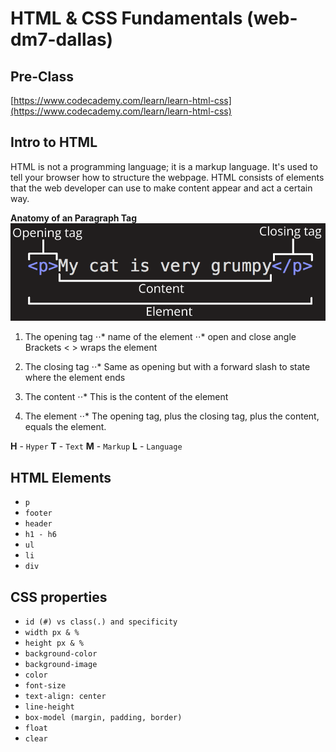# HTML &amp; CSS Fundamentals (web-dm7-dallas)


## Pre-Class
[https://www.codecademy.com/learn/learn-html-css](https://www.codecademy.com/learn/learn-html-css)

## Intro to HTML
HTML is not a programming language; it is a markup language. It's used to tell your browser how to structure the webpage. HTML consists of elements that the web developer can use to make content appear and act a certain way.

**Anatomy of an Paragraph Tag**
![alt tag](https://raw.githubusercontent.com/McKmillions/web-dm7-dallas_html-css_fundamentals/master/img/anatomy-of-an-paragraph-element.png)

1. The opening tag
⋅⋅* name of the element
⋅⋅* open and close angle Brackets < > wraps the element

2. The closing tag
⋅⋅* Same as opening but with a forward slash to state where the element ends

3. The content
⋅⋅* This is the content of the element

4. The element
⋅⋅* The opening tag, plus the closing tag, plus the content, equals the element.

**H** - `Hyper`
**T** - `Text`
**M** - `Markup`
**L** - `Language`

## HTML Elements
* `p`
* `footer`
* `header`
* `h1 - h6`
* `ul`
* `li`
* `div`

## CSS properties
* `id (#) vs class(.) and specificity`
* `width px & %`
* `height px & %`
* `background-color`
* `background-image`
* `color`
* `font-size`
* `text-align: center`
* `line-height`
* `box-model (margin, padding, border)`
* `float`
* `clear`
